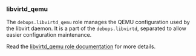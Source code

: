 ### libvirtd_qemu

The `debops.libvirtd_qemu` role manages the QEMU configuration used by
the libvirt daemon. It is a part of the `debops.libvirtd`, separated to
allow easier configuration maintenance.

Read the [libvirtd_qemu role documentation](https://docs.debops.org/en/HEAD/ansible/roles/libvirtd_qemu/) for more details.
